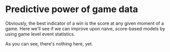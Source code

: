 # Predictive power of game data

Obviously, the best indicator of a win is the score at any given moment of a game. Here we'll see if we can improve upon naive, score-based models by using game level event statistics.

As you can see, there's nothing here, yet.
